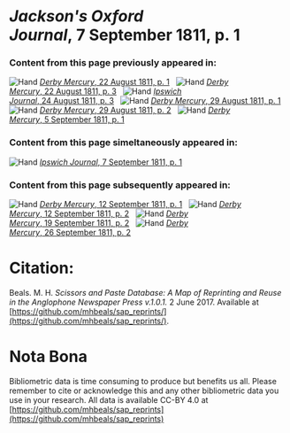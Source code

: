 # *Jackson's Oxford Journal*, 7 September 1811, p. 1  
  
### Content from this page previously appeared in:  
![Hand](http://scissorsandpaste.net/wp-content/uploads/2017/06/smallhandpointer.png) [*Derby Mercury*, 22 August 1811, p. 1](https://mhbeals.github.io/sap_html/Derby-Mercury/Derby-Mercury-22-August-1811-p-1)  
![Hand](http://scissorsandpaste.net/wp-content/uploads/2017/06/smallhandpointer.png) [*Derby Mercury*, 22 August 1811, p. 3](https://mhbeals.github.io/sap_html/Derby-Mercury/Derby-Mercury-22-August-1811-p-3)  
![Hand](http://scissorsandpaste.net/wp-content/uploads/2017/06/smallhandpointer.png) [*Ipswich Journal*, 24 August 1811, p. 3](https://mhbeals.github.io/sap_html/Ipswich-Journal/Ipswich-Journal-24-August-1811-p-3)  
![Hand](http://scissorsandpaste.net/wp-content/uploads/2017/06/smallhandpointer.png) [*Derby Mercury*, 29 August 1811, p. 1](https://mhbeals.github.io/sap_html/Derby-Mercury/Derby-Mercury-29-August-1811-p-1)  
![Hand](http://scissorsandpaste.net/wp-content/uploads/2017/06/smallhandpointer.png) [*Derby Mercury*, 29 August 1811, p. 2](https://mhbeals.github.io/sap_html/Derby-Mercury/Derby-Mercury-29-August-1811-p-2)  
![Hand](http://scissorsandpaste.net/wp-content/uploads/2017/06/smallhandpointer.png) [*Derby Mercury*, 5 September 1811, p. 1](https://mhbeals.github.io/sap_html/Derby-Mercury/Derby-Mercury-5-September-1811-p-1)  
  
### Content from this page simeltaneously appeared in:  
![Hand](http://scissorsandpaste.net/wp-content/uploads/2017/06/smallhandpointer.png) [*Ipswich Journal*, 7 September 1811, p. 1](https://mhbeals.github.io/sap_html/Ipswich-Journal/Ipswich-Journal-7-September-1811-p-1)  
  
### Content from this page subsequently appeared in:  
![Hand](http://scissorsandpaste.net/wp-content/uploads/2017/06/smallhandpointer.png) [*Derby Mercury*, 12 September 1811, p. 1](https://mhbeals.github.io/sap_html/Derby-Mercury/Derby-Mercury-12-September-1811-p-1)  
![Hand](http://scissorsandpaste.net/wp-content/uploads/2017/06/smallhandpointer.png) [*Derby Mercury*, 12 September 1811, p. 2](https://mhbeals.github.io/sap_html/Derby-Mercury/Derby-Mercury-12-September-1811-p-2)  
![Hand](http://scissorsandpaste.net/wp-content/uploads/2017/06/smallhandpointer.png) [*Derby Mercury*, 19 September 1811, p. 2](https://mhbeals.github.io/sap_html/Derby-Mercury/Derby-Mercury-19-September-1811-p-2)  
![Hand](http://scissorsandpaste.net/wp-content/uploads/2017/06/smallhandpointer.png) [*Derby Mercury*, 26 September 1811, p. 2](https://mhbeals.github.io/sap_html/Derby-Mercury/Derby-Mercury-26-September-1811-p-2)  


# Citation: 

Beals. M. H. *Scissors and Paste Database: A Map of Reprinting and Reuse in the Anglophone Newspaper Press v.1.0.1.* 2 June 2017. Available at [https://github.com/mhbeals/sap_reprints/](https://github.com/mhbeals/sap_reprints/). 

# Nota Bona

Bibliometric data is time consuming to produce but benefits us all. Please remember to cite or acknowledge this and any other bibliometric data you use in your research. All data is available CC-BY 4.0 at [https://github.com/mhbeals/sap_reprints](https://github.com/mhbeals/sap_reprints)